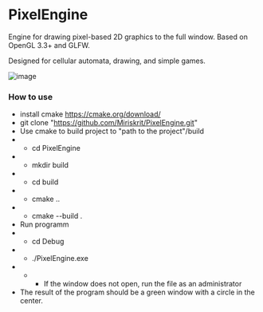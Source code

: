 # PixelEngine

Engine for drawing pixel-based 2D graphics to the full window. Based on OpenGL 3.3+ and GLFW.

Designed for cellular automata, drawing, and simple games.

![image](https://user-images.githubusercontent.com/50238538/107142282-cc375800-693e-11eb-9116-cc84fc0111e9.png)

### How to use

* install cmake https://cmake.org/download/
* git clone "https://github.com/Miriskrit/PixelEngine.git"
* Use cmake to build project to "path to the project"/build
* * cd PixelEngine
* * mkdir build
* * cd build
* * cmake ..
* * cmake --build .
* Run programm
* * cd Debug
* * ./PixelEngine.exe
* * * If the window does not open, run the file as an administrator
* The result of the program should be a green window with a circle in the center.
